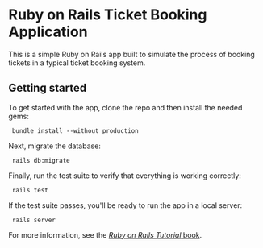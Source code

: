# Ruby on Rails Ticket Booking Application

This is a simple Ruby on Rails app built to simulate the process of booking tickets in a typical ticket booking system.

## Getting started

To get started with the app, clone the repo and then install the needed gems:

```console
 bundle install --without production
```

Next, migrate the database:

```console
 rails db:migrate
```

Finally, run the test suite to verify that everything is working correctly:

```console
 rails test
```

If the test suite passes, you'll be ready to run the app in a local server:

```console
 rails server
```

For more information, see the
[_Ruby on Rails Tutorial_ book](https://www.railstutorial.org/book).
